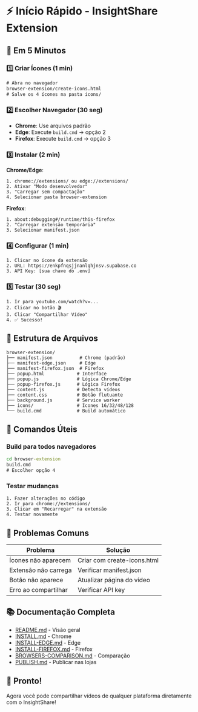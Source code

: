 # ⚡ Início Rápido - InsightShare Extension

## 🎯 Em 5 Minutos

### 1️⃣ Criar Ícones (1 min)
```cmd
# Abra no navegador
browser-extension/create-icons.html
# Salve os 4 ícones na pasta icons/
```

### 2️⃣ Escolher Navegador (30 seg)
- **Chrome**: Use arquivos padrão
- **Edge**: Execute `build.cmd` → opção 2
- **Firefox**: Execute `build.cmd` → opção 3

### 3️⃣ Instalar (2 min)
**Chrome/Edge**:
```
1. chrome://extensions/ ou edge://extensions/
2. Ativar "Modo desenvolvedor"
3. "Carregar sem compactação"
4. Selecionar pasta browser-extension
```

**Firefox**:
```
1. about:debugging#/runtime/this-firefox
2. "Carregar extensão temporária"
3. Selecionar manifest.json
```

### 4️⃣ Configurar (1 min)
```
1. Clicar no ícone da extensão
2. URL: https://enkpfnqsjjnanlqhjnsv.supabase.co
3. API Key: [sua chave do .env]
```

### 5️⃣ Testar (30 seg)
```
1. Ir para youtube.com/watch?v=...
2. Clicar no botão 🎬
3. Clicar "Compartilhar Vídeo"
4. ✅ Sucesso!
```

## 📁 Estrutura de Arquivos

```
browser-extension/
├── manifest.json          # Chrome (padrão)
├── manifest-edge.json     # Edge
├── manifest-firefox.json  # Firefox
├── popup.html            # Interface
├── popup.js              # Lógica Chrome/Edge
├── popup-firefox.js      # Lógica Firefox
├── content.js            # Detecta vídeos
├── content.css           # Botão flutuante
├── background.js         # Service worker
├── icons/                # Ícones 16/32/48/128
└── build.cmd             # Build automático
```

## 🔧 Comandos Úteis

### Build para todos navegadores
```cmd
cd browser-extension
build.cmd
# Escolher opção 4
```

### Testar mudanças
```
1. Fazer alterações no código
2. Ir para chrome://extensions/
3. Clicar em "Recarregar" na extensão
4. Testar novamente
```

## 🐛 Problemas Comuns

| Problema | Solução |
|----------|---------|
| Ícones não aparecem | Criar com create-icons.html |
| Extensão não carrega | Verificar manifest.json |
| Botão não aparece | Atualizar página do vídeo |
| Erro ao compartilhar | Verificar API key |

## 📚 Documentação Completa

- [README.md](README.md) - Visão geral
- [INSTALL.md](INSTALL.md) - Chrome
- [INSTALL-EDGE.md](INSTALL-EDGE.md) - Edge
- [INSTALL-FIREFOX.md](INSTALL-FIREFOX.md) - Firefox
- [BROWSERS-COMPARISON.md](BROWSERS-COMPARISON.md) - Comparação
- [PUBLISH.md](PUBLISH.md) - Publicar nas lojas

## 🎉 Pronto!

Agora você pode compartilhar vídeos de qualquer plataforma diretamente com o InsightShare!
